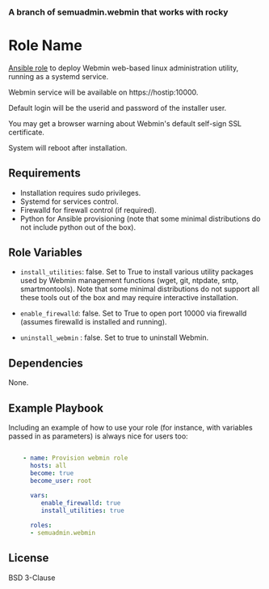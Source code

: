 ### A branch of semuadmin.webmin that works with rocky

Role Name
=========
[Ansible role](https://galaxy.ansible.com/semuadmin/webmin) to deploy Webmin web-based linux administration utility, running as a 
systemd service.

Webmin service will be available on https://hostip:10000.

Default login will be the userid and password of the installer user.

You may get a browser warning about Webmin's default self-sign SSL certificate.

System will reboot after installation.


Requirements
------------

- Installation requires sudo privileges.
- Systemd for services control.
- Firewalld for firewall control (if required).
- Python for Ansible provisioning (note that some minimal distributions do not include python out of the box).

Role Variables
--------------

- `install_utilities`: false.  Set to True to install various utility packages used by Webmin management functions (wget, git, ntpdate, sntp, smartmontools).
Note that some minimal distributions do not support all these tools out of the box and may require interactive installation.

- `enable_firewalld`: false.  Set to True to open port 10000 via firewalld (assumes firewalld is installed and running).

- `uninstall_webmin` : false.  Set to true to uninstall Webmin.

Dependencies
------------

None.

Example Playbook
----------------

Including an example of how to use your role (for instance, with variables passed in as parameters) is always nice for users too:

```yaml

    - name: Provision webmin role
      hosts: all
      become: true
      become_user: root
      
      vars:
         enable_firewalld: true
         install_utilities: true

      roles:
      - semuadmin.webmin
```
     
License
-------

BSD 3-Clause
